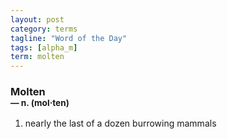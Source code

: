 ```yaml
---
layout: post
category: terms
tagline: "Word of the Day"
tags: [alpha_m]
term: molten
---
```


<h3>Molten<br/> <small>&mdash; n. (mol<span>&middot;</span>ten)</small></h3>
<p><ol><li>nearly the last of a dozen burrowing mammals</li>
</ol></p>
